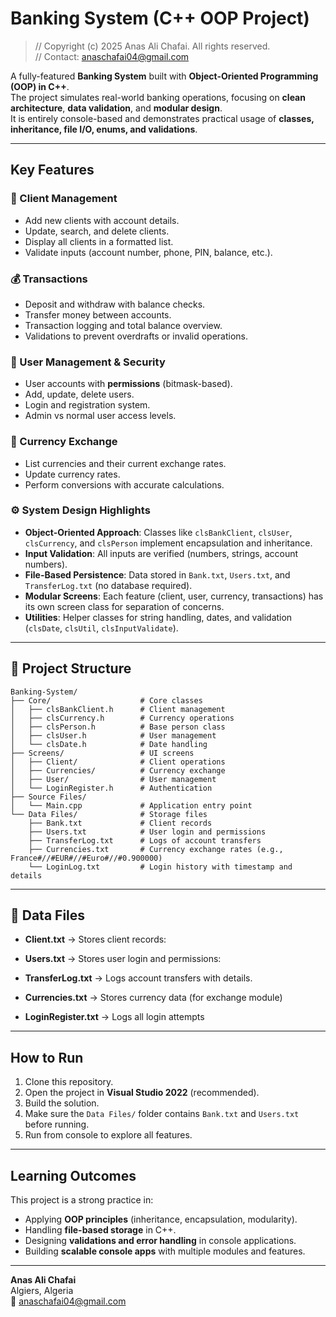 # Banking System (C++ OOP Project)

> // Copyright (c) 2025 Anas Ali Chafai. All rights reserved.  
> // Contact: anaschafai04@gmail.com


A fully-featured **Banking System** built with **Object-Oriented Programming (OOP) in C++**.  
The project simulates real-world banking operations, focusing on **clean architecture**, **data validation**, and **modular design**.  
It is entirely console-based and demonstrates practical usage of **classes, inheritance, file I/O, enums, and validations**.

---

## Key Features

### 💼 Client Management
- Add new clients with account details.
- Update, search, and delete clients.
- Display all clients in a formatted list.
- Validate inputs (account number, phone, PIN, balance, etc.).

### 💰 Transactions
- Deposit and withdraw with balance checks.
- Transfer money between accounts.
- Transaction logging and total balance overview.
- Validations to prevent overdrafts or invalid operations.

### 👥 User Management & Security
- User accounts with **permissions** (bitmask-based).
- Add, update, delete users.
- Login and registration system.
- Admin vs normal user access levels.

### 💱 Currency Exchange
- List currencies and their current exchange rates.
- Update currency rates.
- Perform conversions with accurate calculations.

### ⚙️ System Design Highlights
- **Object-Oriented Approach**: Classes like `clsBankClient`, `clsUser`, `clsCurrency`, and `clsPerson` implement encapsulation and inheritance.  
- **Input Validation**: All inputs are verified (numbers, strings, account numbers).  
- **File-Based Persistence**: Data stored in `Bank.txt`, `Users.txt`, and `TransferLog.txt` (no database required).  
- **Modular Screens**: Each feature (client, user, currency, transactions) has its own screen class for separation of concerns.  
- **Utilities**: Helper classes for string handling, dates, and validation (`clsDate`, `clsUtil`, `clsInputValidate`).  

---

## 📂 Project Structure

```
Banking-System/
├── Core/                    # Core classes
│   ├── clsBankClient.h      # Client management
│   ├── clsCurrency.h        # Currency operations
│   ├── clsPerson.h          # Base person class
│   ├── clsUser.h            # User management
│   └── clsDate.h            # Date handling
├── Screens/                 # UI screens
│   ├── Client/              # Client operations
│   ├── Currencies/          # Currency exchange
│   ├── User/                # User management
│   └── LoginRegister.h      # Authentication
├── Source Files/
│   └── Main.cpp             # Application entry point
└── Data Files/              # Storage files
    ├── Bank.txt             # Client records
    ├── Users.txt            # User login and permissions
    ├── TransferLog.txt      # Logs of account transfers
    ├── Currencies.txt       # Currency exchange rates (e.g., France#//#EUR#//#Euro#//#0.900000)
    └── LoginLog.txt         # Login history with timestamp and details
```


---

## 📝 Data Files

- **Client.txt** → Stores client records:  

- **Users.txt** → Stores user login and permissions:  

- **TransferLog.txt** → Logs account transfers with details.

- **Currencies.txt** → Stores currency data (for exchange module)  

- **LoginRegister.txt** → Logs all login attempts  

---

## How to Run

1. Clone this repository.  
2. Open the project in **Visual Studio 2022** (recommended).  
3. Build the solution.  
4. Make sure the `Data Files/` folder contains `Bank.txt` and `Users.txt` before running.  
5. Run from console to explore all features.  

---

## Learning Outcomes
This project is a strong practice in:
- Applying **OOP principles** (inheritance, encapsulation, modularity).
- Handling **file-based storage** in C++.
- Designing **validations and error handling** in console applications.
- Building **scalable console apps** with multiple modules and features.

---

**Anas Ali Chafai**  
Algiers, Algeria  
📩 anaschafai04@gmail.com 

